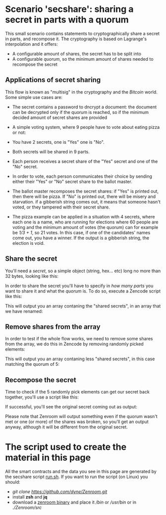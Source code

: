 # Scenario 'secshare': sharing a secret in parts with a quorum


This small scenario contains statements to cryptographically share a secret in parts, and recompose it. The cryptography is based on Lagrange's interpolation and it offers:

 - A configurable amount of shares, the secret has to be split into
 - A configurable *quorum*, so the minimum amount of shares needed to recompose the secret
 
## Applications of secret sharing

This flow is known as "multisig" in the cryptography and the *Bitcoin* world. Some simple use cases are:
 - The secret contains a password to dncrypt a document: the document can be decrypted only if the quorum is reached, so if the minimum decided amount of secret shares are provided 
 - A simple voting system, where 9 people have to vote about eating pizza or not:
  - You have 2 secrets, one is "Yes" one is "No".
  - Both secrets will be shared in 9 parts.
  - Each person receives a secret share of the "Yes" secret and one of the "No" secret.
  - In order to vote, each person communicates their choice by sending either their "Yes" or "No" secret share to the ballot master.
  - The ballot master recomposes the secret shares: if "Yes" is printed out, then there will be pizza. If "No" is printed out, there will be misery and starvation. if a gibberish string comes out, it means that someone hasn't voted, or they tampered with their secret share.
  
 - The pizza example can be applied in a situation with 4 secrets, where each one is a name, who are running for elections where 60 people are voting and the minimum amount of votes (the quorum) can for example be *1/3 + 1*, so 21 votes. In this case, if one of the candidates' names come out, you have a winner. If the output is a gibberish string, the election is void. 


## Share the secret

You'll need a *secret*, so a simple object (string, hex... etc) long no more than 32 bytes, looking like this:

[](../_media/examples/zencode_cookbook/scenarioSecShare-Secret.json ':include :type=code json')

In order to share the secret you'll have to specify in *how many parts* you want to share it and what the *quorum* is. To do so, execute a Zencode script like this:

[](../_media/examples/zencode_cookbook/scenarioSecShare-createSharedSecret.zen ':include :type=code gherkin')

This will output you an array contaning the "shared secrets", in an array that we have renamed:

[](../_media/examples/zencode_cookbook/scenarioSecShare-sharedSecret.json ':include :type=code json')

## Remove shares from the array

In order to test if the whole flow works, we need to remove some shares from the array, we do this in Zencode by removing randomly picked elements:

[](../_media/examples/zencode_cookbook/scenarioSecShare-removeShares.zen ':include :type=code gherkin')

This will output you an array contaning less "shared secrets", in this case matching the quorum of 5:

[](../_media/examples/zencode_cookbook/scenarioSecShare-sharedSecret5parts.json ':include :type=code json')


## Recompose the secret

Time to check if the 5 randomly pick elements can get our secret back together, you'll use a script like this:

[](../_media/examples/zencode_cookbook/scenarioSecShare-composeSecretShares.zen ':include :type=code gherkin')

If successful, you'll see the original secret coming out as output:

[](../_media/examples/zencode_cookbook/scenarioSecShare-composedSecretShares.json ':include :type=code json')

Please note that Zenroom will output something even if the quorum wasn't met or one (or more) of the shares was broken, so you'll get an output anyway, although it will be different from the original secret. 




# The script used to create the material in this page

All the smart contracts and the data you see in this page are generated by the secshare script [run.sh](https://github.com/dyne/Zenroom/blob/master/test/zencode_secshare/run.sh). If you want to run the script (on Linux) you should: 
 - *git clone https://github.com/dyne/Zenroom.git*
 - install **zsh** and **jq**
 - download a [zenroom binary](https://zenroom.org/#downloads) and place it */bin* or */usr/bin* or in *./Zenroom/src*